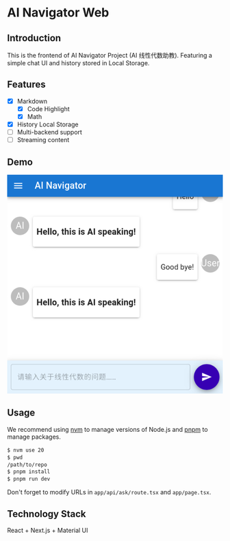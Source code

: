# AI Navigator Web

## Introduction

This is the frontend of AI Navigator Project (AI 线性代数助教). Featuring a simple chat UI and history stored in Local Storage.

## Features

- [X] Markdown
    - [X] Code Highlight
    - [X] Math
- [X] History Local Storage
- [ ] Multi-backend support
- [ ] Streaming content

## Demo

![demo](public/demo.png)

## Usage

We recommend using [nvm](https://github.com/nvm-sh/nvm) to manage versions of Node.js and [pnpm](https://pnpm.io/) to manage packages.

```sh
$ nvm use 20
$ pwd
/path/to/repo
$ pnpm install
$ pnpm run dev
```

Don't forget to modify URLs in `app/api/ask/route.tsx` and `app/page.tsx`.

## Technology Stack

React + Next.js + Material UI
